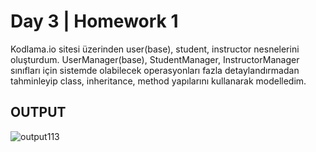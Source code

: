 # Day 3 | Homework 1

Kodlama.io sitesi üzerinden user(base), student, instructor nesnelerini oluşturdum. UserManager(base), StudentManager, InstructorManager sınıfları için 
sistemde olabilecek operasyonları fazla detaylandırmadan tahminleyip class, inheritance, method yapılarını kullanarak modelledim.

## **OUTPUT**
![output113](https://user-images.githubusercontent.com/74976052/134232851-369742d0-c336-47df-b8a5-6f4a0dec3d4b.png)